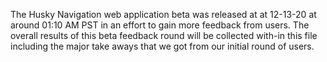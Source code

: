 The Husky Navigation web application beta was released at at 12-13-20 at around 01:10 AM PST in an effort to gain more feedback from users. The overall results of this beta feedback round will be collected with-in this file including the major take aways that we got from our initial round of users.
